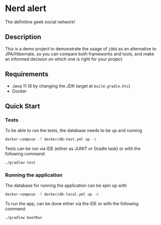 # Nerd alert
The definitive geek social network!

## Description
This is a demo project to demonstrate the usage of `jOOQ` as an alternative to JPA/Hibernate, so you can compare both
frameworks and tools, and make an informed decision on which one is right for your project. 

## Requirements
* Java 11 (8 by changing the JDK target at `build.gradle.kts`)
* Docker

## Quick Start

### Tests
To be able to run the tests, the database needs to be up and running
```bash
docker-compose -f docker/db-test.yml up -d
```
Tests can be run via IDE (either as JUNIT or Gradle task) or with the following command:
```bash
./gradlew test
```

### Running the application
The database for running the application can be spin up with
```bash
docker-compose -f docker/db-local.yml up -d
```
To run the app, can be done either via the IDE or with the following command: 
```bash
./gradlew bootRun
```
